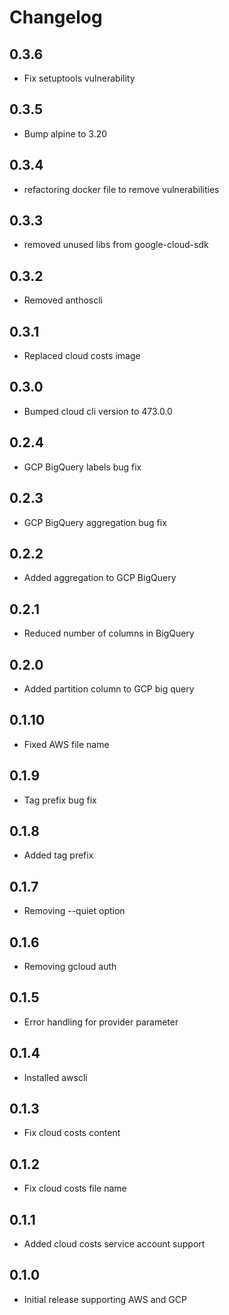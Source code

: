 # Changelog

## 0.3.6
* Fix setuptools vulnerability

## 0.3.5
* Bump alpine to 3.20

## 0.3.4
* refactoring docker file to remove vulnerabilities

## 0.3.3
* removed unused libs from google-cloud-sdk

## 0.3.2
* Removed anthoscli

## 0.3.1
* Replaced cloud costs image

## 0.3.0
* Bumped cloud cli version to 473.0.0

## 0.2.4
* GCP BigQuery labels bug fix

## 0.2.3
* GCP BigQuery aggregation bug fix

## 0.2.2
* Added aggregation to GCP BigQuery

## 0.2.1
* Reduced number of columns in BigQuery

## 0.2.0
* Added partition column to GCP big query

## 0.1.10
* Fixed AWS file name

## 0.1.9
* Tag prefix bug fix

## 0.1.8
* Added tag prefix

## 0.1.7
* Removing --quiet option

## 0.1.6
* Removing gcloud auth

## 0.1.5
* Error handling for provider parameter

## 0.1.4
* Installed awscli

## 0.1.3
* Fix cloud costs content

## 0.1.2
* Fix cloud costs file name

## 0.1.1
* Added cloud costs service account support

## 0.1.0
* Initial release supporting AWS and GCP
